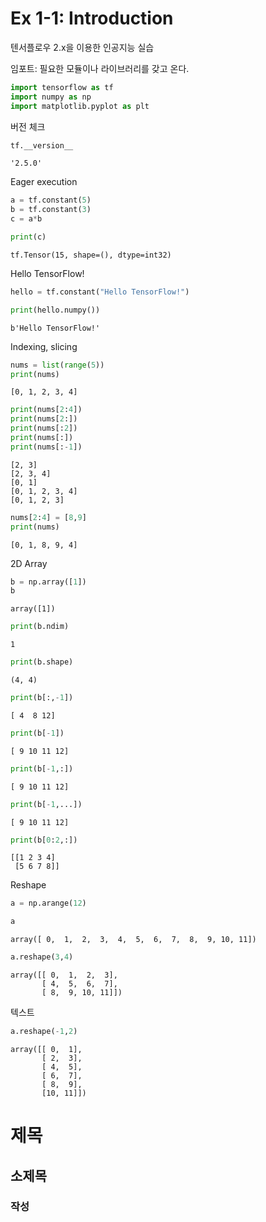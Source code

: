 # Ex 1-1: Introduction
텐서플로우 2.x을 이용한 인공지능 실습

임포트: 필요한 모듈이나 라이브러리를 갖고 온다.


```python
import tensorflow as tf
import numpy as np
import matplotlib.pyplot as plt
```

버전 체크


```python
tf.__version__
```




    '2.5.0'



Eager execution


```python
a = tf.constant(5)
b = tf.constant(3)
c = a*b

print(c)
```

    tf.Tensor(15, shape=(), dtype=int32)
    

Hello TensorFlow!


```python
hello = tf.constant("Hello TensorFlow!")

print(hello.numpy())
```

    b'Hello TensorFlow!'
    

Indexing, slicing


```python
nums = list(range(5))
print(nums)
```

    [0, 1, 2, 3, 4]
    


```python
print(nums[2:4])
print(nums[2:])
print(nums[:2])
print(nums[:])
print(nums[:-1])
```

    [2, 3]
    [2, 3, 4]
    [0, 1]
    [0, 1, 2, 3, 4]
    [0, 1, 2, 3]
    


```python
nums[2:4] = [8,9]
print(nums)
```

    [0, 1, 8, 9, 4]
    

2D Array


```python
b = np.array([1])
b
```




    array([1])




```python
print(b.ndim)
```

    1
    


```python
print(b.shape)
```

    (4, 4)
    


```python
print(b[:,-1])
```

    [ 4  8 12]
    


```python
print(b[-1])
```

    [ 9 10 11 12]
    


```python
print(b[-1,:])
```

    [ 9 10 11 12]
    


```python
print(b[-1,...])
```

    [ 9 10 11 12]
    


```python
print(b[0:2,:])
```

    [[1 2 3 4]
     [5 6 7 8]]
    

Reshape


```python
a = np.arange(12)

a
```




    array([ 0,  1,  2,  3,  4,  5,  6,  7,  8,  9, 10, 11])






```python
a.reshape(3,4)
```




    array([[ 0,  1,  2,  3],
           [ 4,  5,  6,  7],
           [ 8,  9, 10, 11]])



텍스트



```python
a.reshape(-1,2)
```




    array([[ 0,  1],
           [ 2,  3],
           [ 4,  5],
           [ 6,  7],
           [ 8,  9],
           [10, 11]])



# 제목
## 소제목
### 작성

